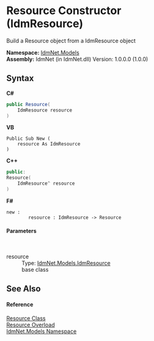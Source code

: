 # Resource Constructor (IdmResource)
 

Build a Resource object from a IdmResource object

**Namespace:**&nbsp;<a href="N_IdmNet_Models">IdmNet.Models</a><br />**Assembly:**&nbsp;IdmNet (in IdmNet.dll) Version: 1.0.0.0 (1.0.0)

## Syntax

**C#**<br />
``` C#
public Resource(
	IdmResource resource
)
```

**VB**<br />
``` VB
Public Sub New ( 
	resource As IdmResource
)
```

**C++**<br />
``` C++
public:
Resource(
	IdmResource^ resource
)
```

**F#**<br />
``` F#
new : 
        resource : IdmResource -> Resource
```


#### Parameters
&nbsp;<dl><dt>resource</dt><dd>Type: <a href="T_IdmNet_Models_IdmResource">IdmNet.Models.IdmResource</a><br />base class</dd></dl>

## See Also


#### Reference
<a href="T_IdmNet_Models_Resource">Resource Class</a><br /><a href="Overload_IdmNet_Models_Resource__ctor">Resource Overload</a><br /><a href="N_IdmNet_Models">IdmNet.Models Namespace</a><br />